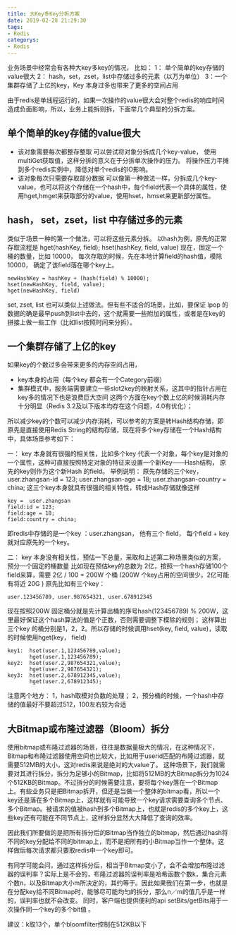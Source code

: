 ```yaml
---
title: 大Key多Key分拆方案
date: 2019-02-28 21:29:30
tags: 
- Redis
categorys:
- Redis
---
```


业务场景中经常会有各种大key多key的情况， 比如：
1： 单个简单的key存储的value很大
2： hash，set，zset，list中存储过多的元素（以万为单位）
3：一个集群存储了上亿的key，Key 本身过多也带来了更多的空间占用

由于redis是单线程运行的，如果一次操作的value很大会对整个redis的响应时间造成负面影响，所以，业务上能拆则拆，下面举几个典型的分拆方案。

## 单个简单的key存储的value很大
- 该对象需要每次都整存整取
可以尝试将对象分拆成几个key-value， 使用multiGet获取值，这样分拆的意义在于分拆单次操作的压力。
将操作压力平摊到多个redis实例中，降低对单个redis的IO影响。
- 该对象每次只需要存取部分数据
可以像第一种做法一样，分拆成几个key-value，也可以将这个存储在一个hash中，每个field代表一个具体的属性，使用hget,hmget来获取部分的value，使用hset，hmset来更新部分属性。
## hash， set，zset，list 中存储过多的元素

 类似于场景一种的第一个做法，可以将这些元素分拆。
以hash为例，原先的正常存取流程是  hget(hashKey, field); hset(hashKey, field, value)
现在，固定一个桶的数量，比如 10000， 每次存取的时候，先在本地计算field的hash值，模除 10000， 确定了该field落在哪个key上。

```
newHashKey = hashKey + (hash(field) % 10000);  
hset(newHashKey, field, value);
hget(newHashKey, field)
``` 
set, zset, list 也可以类似上述做法。但有些不适合的场景，比如，要保证 lpop 的数据的确是最早push到list中去的，这个就需要一些附加的属性，或者是在key的拼接上做一些工作（比如list按照时间来分拆）。

## 一个集群存储了上亿的key
如果key的个数过多会带来更多的内存空间占用，
- key本身的占用（每个key 都会有一个Category前缀）
- 集群模式中，服务端需要建立一些slot2key的映射关系，这其中的指针占用在key多的情况下也是浪费巨大空间
这两个方面在key个数上亿的时候消耗内存十分明显（Redis 3.2及以下版本均存在这个问题，4.0有优化）；

所以减少key的个数可以减少内存消耗，可以参考的方案是转Hash结构存储，即原先是直接使用Redis String的结构存储，现在将多个key存储在一个Hash结构中，具体场景参考如下：

一： key 本身就有很强的相关性，比如多个key 代表一个对象，每个key是对象的一个属性，这种可直接按照特定对象的特征来设置一个新Key——Hash结构， 原先的key则作为这个新Hash 的field。
举例说明： 原先存储的三个key，user.zhangsan-id = 123;   user.zhangsan-age = 18;  user.zhangsan-country = china;
这三个key本身就具有很强的相关特性，转成Hash存储就像这样
```
key =  user.zhangsan
field:id = 123;
field:age = 18;
field:country = china;
```
即redis中存储的是一个key ：user.zhangsan， 他有三个 field， 每个field + key 就对应原先的一个key。

二： key 本身没有相关性，预估一下总量，采取和上述第二种场景类似的方案，预分一个固定的桶数量
比如现在预估key的总数为 2亿，按照一个hash存储100个field来算，需要 2亿 / 100 = 200W 个桶 (200W 个key占用的空间很少，2亿可能有将近 20G )
原先比如有三个key：
```
user.123456789, user.987654321, user.678912345
```
现在按照200W 固定桶分就是先计算出桶的序号hash(123456789) % 200W，这里最好保证这个hash算法的值是个正数，否则需要调整下模除的规则；
这样算出三个key 的桶分别是1，2，2。所以存储的时候调用hset(key,  field, value)，读取的时候使用hget(key， field)
```
key1:  hset(user.1,123456789,value);
       hget(user.1,123456789);
key2:  hset(user.2,987654321,value);
       hget(user.2,987654321);
key3:  hset(user.2,678912345,value);
       hget(user.2,678912345);
```
注意两个地方：
1，hash取模对负数的处理；
2，预分桶的时候，一个hash中存储的值最好不要超过512，100左右较为合适

## 大Bitmap或布隆过滤器（Bloom）拆分
使用bitmap或布隆过滤器的场景，往往是数据量极大的情况，在这种情况下，Bitmap和布隆过滤器使用空间也比较大，比如用于userid匹配的布隆过滤器，就需要512MB的大小，这对redis来说是绝对的大value了。
这种场景下，我们就需要对其进行拆分，拆分为足够小的Bitmap，比如将512MB的大Bitmap拆分为1024个512KB的Bitmap。不过拆分的时候需要注意，要将每个key落在一个Bitmap上。有些业务只是把Bitmap拆开，但还是当做一个整体的bitmap看，所以一个key还是落在多个Bitmap上，这样就有可能导致一个key请求需要查询多个节点、多个Bitmap。被请求的值被hash到多个Bitmap上，也就是redis的多个key上，这些key还有可能在不同节点上，这样拆分显然大大降低了查询的效率。

因此我们所要做的是把所有拆分后的Bitmap当作独立的bitmap，然后通过hash将不同的key分配给不同的bitmap上，而不是把所有的小Bitmap当作一个整体。这样做后每次请求都只要取redis中一个key即可。

有同学可能会问，通过这样拆分后，相当于Bitmap变小了，会不会增加布隆过滤器的误判率？实际上是不会的，布隆过滤器的误判率是哈希函数个数k，集合元素个数n，以及Bitmap大小m所决定的，其约等于。因此如果我们在第一步，也就是在分配key给不同Bitmap时，能够尽可能均匀的拆分，那么n／m的值几乎是一样的，误判率也就不会改变。
同时，客户端也提供便利的api setBits/getBits用于一次操作同一个key的多个bit值 。

建议：k取13个，单个bloomfilter控制在512KB以下
